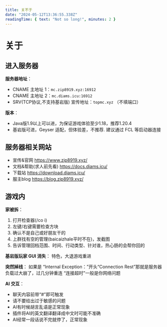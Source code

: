 ```yaml
---
title: 关不于
date: "2024-05-12T13:36:55.338Z"
readingTime: { text: "Not so long!", minutes: 2 }
---
```

# 关于

## 进入服务器

**服务器地址**：
- CNAME 主地址 1：`mc.zip8919.xyz:16912`
- CNAME 主地址 2：`mc.diams.icu:16912`
- SRV(TCP协议,不支持基岩版) 宣传地址：`topmc.xyz` （不填端口）

**版本**：
- Java版1.9以上可以进，为保证游戏体验至少1.18，推荐1.20.4
- 基岩版可进，Geyser 适配，但体验差，不推荐. 建议通过 FCL 等启动器连接

## 服务器相关网站

- 宣传&官网 https://www.zip8919.xyz/
- 文档&帮助(求人前先看) https://docs.diams.icu/
- 下载站 https://download.diams.icu/
- 服主blog https://blog.zip8919.xyz/

## 游戏内

**家被拆**：
1. 打开检查器(/co i)
2. 左键/右键需要检查方块
3. 确认不是自己或好朋友干的
4. 上群找有空的管理(baicaizhale平时不在)，发截图
5. 告诉管理回档范围、时间、行动类型、针对谁，热心肠的会帮你回的

**基岩版玩家 GUI 消失**：
特色，大退游戏重进

**突然掉线**：
如果是 “Internal Exception：”开头“Connection Rest”那就是服务器负载过大崩了，过几分钟重连
“连接超时”一般是你网络问题

**AI 交互**：
- 聊天内容前带“#”即可触发
- 请不要给出过于敏感的问题
- AI有时候胡言乱语是正常现象
- 插件将AI的英文翻译翻译成中文时可能不准确
- AI经常一段话说不完就停了，正常现象
